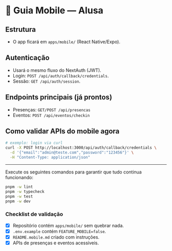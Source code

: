 # 📱 Guia Mobile — Alusa

## Estrutura
- O app ficará em `apps/mobile/` (React Native/Expo).

## Autenticação
- Usará o mesmo fluxo do NextAuth (JWT).
- Login: `POST /api/auth/callback/credentials`.
- Sessão: `GET /api/auth/session`.

## Endpoints principais (já prontos)
- Presenças: `GET/POST /api/presencas`
- Eventos: `POST /api/eventos/checkin`

## Como validar APIs do mobile agora
```bash
# exemplo: login via curl
curl -X POST http://localhost:3000/api/auth/callback/credentials \
  -d '{"email":"admin@teste.com","password":"123456"}' \
  -H "Content-Type: application/json"
```

---

Execute os seguintes comandos para garantir que tudo continua funcionando:
```bash
pnpm -w lint
pnpm -w typecheck
pnpm -w test
pnpm -w dev
```

### Checklist de validação
- [x] Repositório contém `apps/mobile/` sem quebrar nada.
- [x] `.env.example` contém `FEATURE_MOBILE=false`.
- [x] `README.mobile.md` criado com instruções.
- [x] APIs de presenças e eventos acessíveis.
